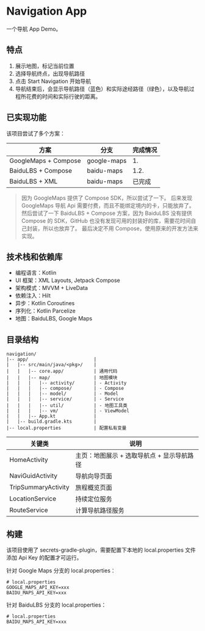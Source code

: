 # Navigation App

一个导航 App Demo。

## 特点

1. 展示地图，标记当前位置
2. 选择导航终点，出现导航路径
3. 点击 Start Navigation 开始导航
4. 导航结束后，会显示导航路径（蓝色）和实际途经路径（绿色），以及导航过程所花费的时间和实际行驶的距离。

## 已实现功能

该项目尝试了多个方案：

| 方案 | 分支 | 完成情况 |
| --- | ---- | --- |
| GoogleMaps + Compose | google-maps | 1. |
| BaiduLBS + Compose | baidu-maps | 1.2. |
| BaiduLBS + XML | baidu-maps | 已完成 |

> 因为 GoogleMaps 提供了 Compose SDK，所以尝试了一下。
> 后来发现 GoogleMaps 导航 Api 需要付费，而且不能绑定境内的卡，只能放弃了。
> 然后尝试了一下 BaiduLBS + Compose 方案，因为 BaiduLBS 没有提供 Compose 的 SDK，GitHub 也没有发现可用的封装好的库，需要花时间自己封装，所以也放弃了。
> 最后决定不用 Compose，使用原来的开发方法来实现。

## 技术栈和依赖库

- 编程语言：Kotlin
- UI 框架：XML Layouts, Jetpack Compose
- 架构模式：MVVM + LiveData
- 依赖注入：Hilt
- 异步：Kotlin Coroutines
- 序列化：Kotlin Parcelize
- 地图：BaiduLBS, Google Maps

## 目录结构

```
navigation/
|-- app/                        |
|   |-- src/main/java/<pkg>/    |
|   |   |-- core.app/           | 通用代码
|   |   |-- map/                | 地图模块
|   |   |   |-- activity/       | - Activity
|   |   |   |-- compose/        | - Compose
|   |   |   |-- model/          | - Model
|   |   |   |-- service/        | - Service
|   |   |   |-- util/           | - 地图工具类
|   |   |   |-- vm/             | - ViewModel
|   |   |-- App.kt              |
|   |-- build.gradle.kts        |
|-- local.properties            | 配置私有变量
```

| 关键类 | 说明 |
| ---- | ---- |
| HomeActivity | 主页：地图展示 + 选取导航点 + 显示导航路径 |
| NaviGuidActivity | 导航向导页面 |
| TripSummaryActivity | 旅程概览页面 |
| LocationService | 持续定位服务 |
| RouteService | 计算导航路径服务 |

## 构建

该项目使用了 secrets-gradle-plugin，需要配置下本地的 local.properties 文件添加 Api Key 的配置才可运行。

针对 Google Maps 分支的 local.properties：

```properties
# local.properties
GOOGLE_MAPS_API_KEY=xxx
BAIDU_MAPS_API_KEY=xxx
```

针对 BaiduLBS 分支的 local.properties：

```properties
# local.properties
BAIDU_MAPS_API_KEY=xxx
```